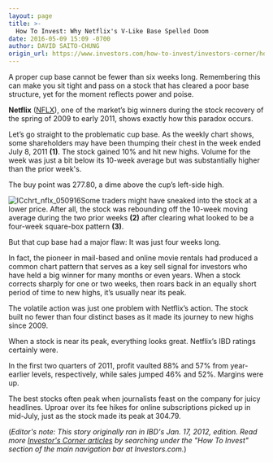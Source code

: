 ```yaml
---
layout: page
title: >-
  How To Invest: Why Netflix's V-Like Base Spelled Doom
date: 2016-05-09 15:09 -0700
author: DAVID SAITO-CHUNG
origin_url: https://www.investors.com/how-to-invest/investors-corner/how-to-invest-why-netflixs-v-like-base-spelled-doom/
---
```


A proper cup base cannot be fewer than six weeks long. Remembering this can make you sit tight and pass on a stock that has cleared a poor base structure, yet for the moment reflects power and poise.

**Netflix** ([NFLX](https://research.investors.com/quote.aspx?symbol=NFLX)), one of the market’s big winners during the stock recovery of the spring of 2009 to early 2011, shows exactly how this paradox occurs.

Let’s go straight to the problematic cup base. As the weekly chart shows, some shareholders may have been thumping their chest in the week ended July 8, 2011 **(1)**. The stock gained 10% and hit new highs. Volume for the week was just a bit below its 10-week average but was substantially higher than the prior week's.

The buy point was 277.80, a dime above the cup’s left-side high.

![ICchrt_nflx_050916](https://www.investors.com/wp-content/uploads/2016/05/ICchrt_nflx_050916.jpg)Some traders might have sneaked into the stock at a lower price. After all, the stock was rebounding off the 10-week moving average during the two prior weeks **(2)** after clearing what looked to be a four-week square-box pattern **(3)**.

But that cup base had a major flaw: It was just four weeks long.

In fact, the pioneer in mail-based and online movie rentals had produced a common chart pattern that serves as a key sell signal for investors who have held a big winner for many months or even years. When a stock corrects sharply for one or two weeks, then roars back in an equally short period of time to new highs, it’s usually near its peak.

The volatile action was just one problem with Netflix’s action. The stock built no fewer than four distinct bases as it made its journey to new highs since 2009.

When a stock is near its peak, everything looks great. Netflix’s IBD ratings certainly were.

In the first two quarters of 2011, profit vaulted 88% and 57% from year-earlier levels, respectively, while sales jumped 46% and 52%. Margins were up.

The best stocks often peak when journalists feast on the company for juicy headlines. Uproar over its fee hikes for online subscriptions picked up in mid-July, just as the stock made its peak at 304.79.

(_Editor's note: This story originally ran in IBD's Jan. 17, 2012, edition. Read more [Investor's Corner articles](https://www.investors.com/how-to-invest/investors-corner) by searching under the "How To Invest" section of the main navigation bar at Investors.com._)

